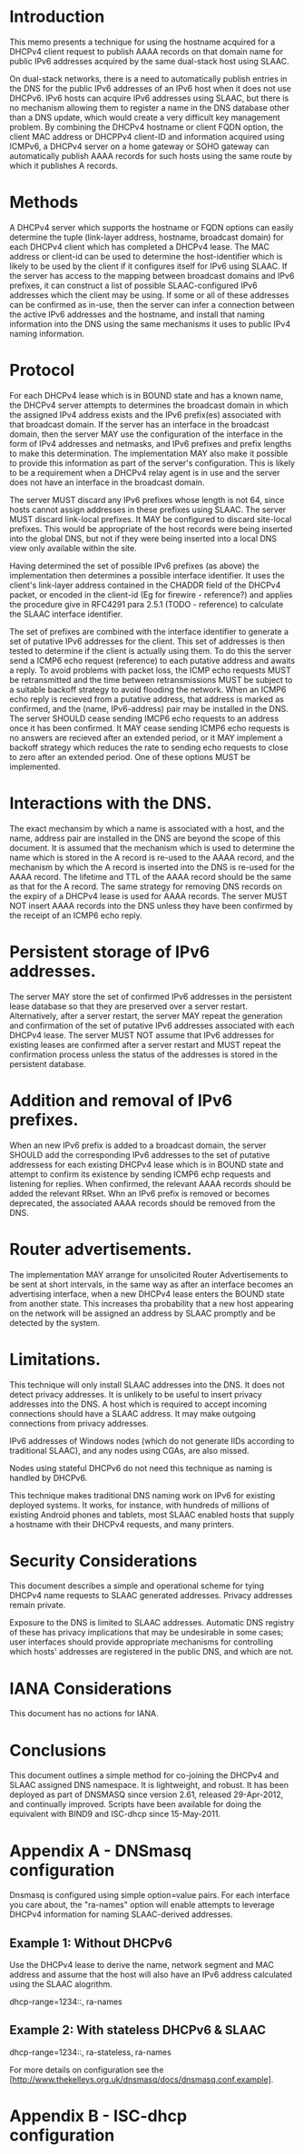 # Introduction

This memo presents a technique for using the hostname acquired for a
DHCPv4 client request to publish AAAA records on that domain name for
public IPv6 addresses acquired by the same dual-stack host using
SLAAC.

On dual-stack networks, there is a need to automatically publish
entries in the DNS for the public IPv6 addresses of an IPv6 host when
it does not use DHCPv6.  IPv6 hosts can acquire IPv6 addresses using
SLAAC, but there is no mechanism allowing them to register a name in
the DNS database other than a DNS update, which would create a very
difficult key management problem.  By combining the DHCPv4 hostname or
client FQDN option, the client MAC address or DHCPPv4 client-ID and  information 
acquired using ICMPv6, a DHCPv4 server on a home gateway or SOHO gateway can
automatically publish AAAA records for such hosts using the same route by which 
it publishes A records.

<?rfc toc="yes"?>
<?rfc symrefs="yes"?>
<?rfc sortrefs="yes"?>
<?rfc subcompact="no"?>
<?rfc compact="yes"?>
<?rfc comments="yes"?>

# Methods

A DHCPv4 server which supports the hostname or FQDN options can easily determine 
the tuple (link-layer address, hostname, broadcast domain) for each DHCPv4 client which has 
completed a DHCPv4 lease. The MAC address or client-id can be used to determine the
host-identifier which is likely to be used by the client if it configures itself 
for IPv6 using SLAAC. If the server has access to the mapping between broadcast domains and 
IPv6 prefixes, it can construct a list of possible SLAAC-configured IPv6 addresses which the 
client may be using. If some or all of these addresses can be confirmed as in-use, then the 
server can infer a connection between the active IPv6 addresses and the hostname, and 
install that naming information into the DNS using the same mechanisms it uses to public 
IPv4 naming information.


# Protocol

For each DHCPv4 lease which is in BOUND state and has a known name, the DHCPv4 server 
attempts to determines the broadcast domain in which the assigned IPv4 
address exists and the IPv6 prefix(es) associated with that broadcast domain. 
If the server has an interface in the broadcast domain, then the server MAY 
use the configuration of the interface in the form of IPv4 addresses and netmasks, and 
IPv6 prefixes and prefix lengths to make this determination. The implementation
MAY also make it possible to provide this information as part of the server's
configuration. This is likely to be a requirement when a DHCPv4 relay agent is in use and the server
does not have an interface in the broadcast domain. 

The server MUST discard any IPv6 prefixes whose length is not 64,
since hosts cannot assign addresses in these prefixes using SLAAC. The server MUST discard link-local prefixes. It MAY be configured to discard site-local prefixes. This would be appropriate of the host records were being inserted into the global DNS, but not if they were being inserted into a local DNS view only available within the site.

Having determined the set of possible IPv6 prefixes (as above) the implementation then determines
a possible interface identifier. It uses the client's link-layer address contained in the CHADDR field of the DHCPv4
packet, or encoded in the client-id (Eg for firewire - reference?) and applies the procedure
give in RFC4291 para 2.5.1 (TODO - reference) to calculate the SLAAC interface identifier.

The set of prefixes are combined with the interface identifier to generate a set of putative IPv6 addresses for the client. This set of addresses is then tested to determine if the client is actually using them. To do this the server send a ICMP6 echo request (reference) to each putative address and awaits a reply. To avoid problems with packet loss, the 
ICMP echo requests MUST be retransmitted and the time between retransmissions MUST be subject to a suitable backoff strategy to avoid flooding the network. When an ICMP6 echo reply is recieved from a putative address, that address is marked as confirmed, and the (name, IPv6-address) pair may be installed in the DNS. The server SHOULD cease sending IMCP6 echo requests to an address once it has been confirmed. It MAY cease sending ICMP6 echo requests is no answers are recieved after an extended period, or it MAY implement a backoff strategy which reduces the rate to sending echo requests to close to zero after an extended period. One of these options MUST be implemented.

# Interactions with the DNS.

The exact mechansim by which a name is associated with a host, and the name, address pair are installed in the DNS are 
beyond the scope of this document. It is assumed that the mechanism which is used to determine the name which is stored in the A record is re-used to the AAAA record, and the mechanism by which the A record is inserted into the DNS is re-used for the AAAA record. The lifetime and TTL of the AAAA record should be the same as that for the A record. The same strategy for removing DNS records on the expiry of a DHCPv4 lease is used for AAAA records. The
server MUST NOT insert AAAA records into the DNS unless they have been confirmed by the receipt of an ICMP6 echo reply. 

# Persistent storage of IPv6 addresses.

The server MAY store the set of confirmed IPv6 addresses in the persistent lease database so that they are preserved over a server restart. Alternatively, after a server restart, the server MAY  repeat the generation and confirmation of the set of putative IPv6 addresses associated with each DHCPv4 lease. The server MUST NOT assume that IPv6 addresses for existing leases are confirmed after a server restart and MUST repeat the confirmation process unless the status of the addresses is stored in the persistent database.  

# Addition and removal of IPv6 prefixes.

When an new IPv6 prefix is added to a broadcast domain, the server SHOULD add the corresponding IPv6 addresses to the set of putative addressess for each existing DHCPv4 lease which is in BOUND state and attempt to confirm its existence by sending ICMP6 echp requests and listening for replies. When confirmed, the relevant AAAA records should be added the relevant RRset. Whn an IPv6 prefix is removed or becomes deprecated, the associated AAAA records should be removed from the DNS.

# Router advertisements.

The implementation MAY arrange for unsolicited Router Advertisements to be sent at short intervals, in the same way as after an interface becomes an advertising interface, when a new DHCPv4 lease enters the BOUND state from another state. This increases tha probability that a new host appearing on the network will be assigned an address by SLAAC  promptly and be detected by the system.



# Limitations.

This technique will only install SLAAC addresses into the DNS. It does not detect 
privacy addresses. It is unlikely to be useful to insert privacy addresses into the DNS. A host which
is required to accept incoming connections should have a SLAAC address. It may make outgoing connections
from privacy addresses.

IPv6 addresses of Windows nodes (which do not generate IIDs according
to traditional SLAAC), and any nodes using CGAs, are also missed.

Nodes using stateful DHCPv6 do not need this technique as naming
is handled by DHCPv6.

This technique makes traditional DNS naming work on IPv6 for existing
deployed systems. It works, for instance, with hundreds of millions of
existing Android phones and tablets, most SLAAC enabled hosts that
supply a hostname with their DHCPv4 requests, and many printers.

# Security Considerations

This document describes a simple and operational scheme for tying
DHCPv4 name requests to SLAAC generated addresses. Privacy addresses
remain private.

Exposure to the DNS is limited to SLAAC addresses. Automatic DNS
registry of these has privacy implications that may be undesirable in
some cases; user interfaces should provide appropriate mechanisms for
controlling which hosts' addresses are registered in the public DNS,
and which are not.

# IANA Considerations

This document has no actions for IANA.

# Conclusions

This document outlines a simple method for co-joining the DHCPv4 and
SLAAC assigned DNS namespace. It is lightweight, and robust. It has
been deployed as part of DNSMASQ since version 2.61, released
29-Apr-2012, and continually improved.  Scripts have been available
for doing the equivalent with BIND9 and ISC-dhcp since 15-May-2011.

# Appendix A - DNSmasq configuration

Dnsmasq is configured using simple option=value pairs. For each
interface you care about, the "ra-names" option will enable attempts
to leverage DHCPv4 information for naming SLAAC-derived addresses.

## Example 1: Without DHCPv6

Use the DHCPv4 lease to derive the name, network segment and MAC
address and assume that the host will also have an IPv6 address
calculated using the SLAAC alogrithm.

dhcp-range=1234::, ra-names

## Example 2: With stateless DHCPv6 & SLAAC

dhcp-range=1234::, ra-stateless, ra-names

For more details on configuration see the [http://www.thekelleys.org.uk/dnsmasq/docs/dnsmasq.conf.example].

# Appendix B - ISC-dhcp configuration


